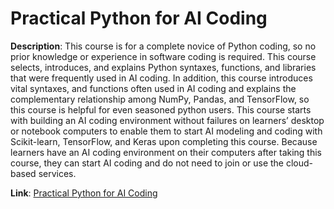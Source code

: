 # Practical Python for AI Coding

**Description**: This course is for a complete novice of Python coding, so no prior knowledge or experience in software coding is required. This course selects, introduces, and explains Python syntaxes, functions, and libraries that were frequently used in AI coding. In addition, this course introduces vital syntaxes, and functions often used in AI coding and explains the complementary relationship among NumPy, Pandas, and TensorFlow, so this course is helpful for even seasoned python users. This course starts with building an AI coding environment without failures on learners’ desktop or notebook computers to enable them to start AI modeling and coding with Scikit-learn, TensorFlow, and Keras upon completing this course. Because learners have an AI coding environment on their computers after taking this course, they can start AI coding and do not need to join or use the cloud-based services.

**Link**: [Practical Python for AI Coding](https://www.coursera.org/learn/practical-python-for-ai-coding--preparation-for-coding)
